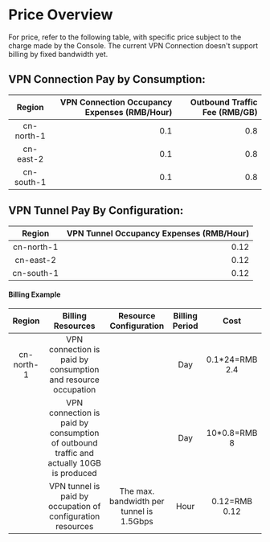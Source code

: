 # Price Overview

For price, refer to the following table, with specific price subject to the charge made by the Console. The current VPN Connection doesn't support billing by fixed bandwidth yet.

## VPN Connection Pay by Consumption:
| Region | VPN Connection Occupancy Expenses (RMB/Hour) | Outbound Traffic Fee (RMB/GB) |
|:---:| ---:| ---:|
| cn-north-1 | 0.1 | 0.8 |
| cn-east-2 | 0.1 | 0.8 |
| cn-south-1 | 0.1 | 0.8 |

## VPN Tunnel Pay By Configuration:
| Region | VPN Tunnel Occupancy Expenses (RMB/Hour) |
|:---:| ---:|
| cn-north-1 | 0.12 |
| cn-east-2 | 0.12 |
| cn-south-1 | 0.12 |

#### Billing Example

| Region | Billing Resources | Resource Configuration | Billing  Period | Cost |
|:---:|:---:|:---:|:---:|:---:|
| cn-north-1 | VPN connection is paid by consumption and resource occupation |  | Day | 0.1\*24=RMB 2.4 |
|  | VPN connection is paid by consumption of outbound traffic and actually 10GB is produced |  | Day | 10\*0.8=RMB 8 |
|  | VPN tunnel is paid by occupation of configuration resources | The max. bandwidth per tunnel is 1.5Gbps | Hour | 0.12=RMB 0.12 |
